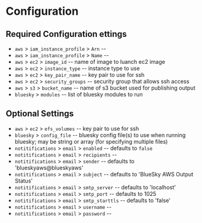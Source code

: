 # Configuration

## Required Configuration ettings

 - `aws` > `iam_instance_profile` > `Arn` --
 - `aws` > `iam_instance_profile` > `Name` --
 - `aws` > `ec2` > `image_id` -- name of image to luanch ec2 image
 - `aws` > `ec2` > `instance_type` -- instance type to use
 - `aws` > `ec2` > `key_pair_name` -- key pair to use for ssh
 - `aws` > `ec2` > `security_groups` -- security group that allows ssh access
 - `aws` > `s3` > `bucket_name` -- name of s3 bucket used for publishing output
 - `bluesky` > `modules` -- list of bluesky modules to run

## Optional Settings
 - `aws` > `ec2` > `efs_volumes` -- key pair to use for ssh
 - `bluesky` > `config_file` -- bluesky config file(s) to use when running bluesky; may be string or array (for specifying multiple files)
 - `notitifications` > `email` > `enabled` -- defaults to `false`
 - `notitifications` > `email` > `recipients` --
 - `notitifications` > `email` > `sender` -- defaults to 'blueskyaws@blueskyaws'
 - `notitifications` > `email` > `subject` --  defaults to 'BlueSky AWS Output Status'
 - `notitifications` > `email` > `smtp_server` --  defaults to 'localhost'
 - `notitifications` > `email` > `smtp_port` --  defaults to 1025
 - `notitifications` > `email` > `smtp_starttls` --  defaults to 'false'
 - `notitifications` > `email` > `username` --
 - `notitifications` > `email` > `password` --
